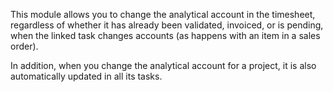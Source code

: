 This module allows you to change the analytical account in the timesheet,
regardless of whether it has already been validated, invoiced, or is pending,
when the linked task changes accounts (as happens with an item in a sales order).

In addition, when you change the analytical account for a project,
it is also automatically updated in all its tasks.